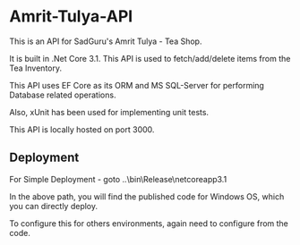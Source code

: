 # Amrit-Tulya-API
This is an API for SadGuru's Amrit Tulya - Tea Shop. 

It is built in .Net Core 3.1. This API is used to fetch/add/delete items from the Tea Inventory. 

This API uses EF Core as its ORM and MS SQL-Server for performing Database related operations.

Also, xUnit has been used for implementing unit tests.

This API is locally hosted on port 3000.

## Deployment 
For Simple Deployment - goto ..\bin\Release\netcoreapp3.1

In the above path, you will find the published code for Windows OS, which you can directly deploy.

To configure this for others environments, again need to configure from the code.
